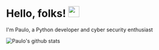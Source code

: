 # Hello, folks! <img src="https://raw.githubusercontent.com/MartinHeinz/MartinHeinz/master/wave.gif" width="30px">
I'm Paulo, a Python developer and cyber security enthusiast

![Paulo's github stats](https://github-readme-stats.vercel.app/api?username=psdon&count_private=true&how_icons=true)

<!--
**psdon/psdon** is a ✨ _special_ ✨ repository because its `README.md` (this file) appears on your GitHub profile.

Here are some ideas to get you started:

- 🔭 I’m currently working on ...
- 🌱 I’m currently learning ...
- 👯 I’m looking to collaborate on ...
- 🤔 I’m looking for help with ...
- 💬 Ask me about ...
- 📫 How to reach me: ...
- 😄 Pronouns: ...
- ⚡ Fun fact: ...
-->
